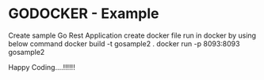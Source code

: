 # GODOCKER - Example

Create sample Go Rest Application
create docker file
run in docker by using below command
docker build -t gosample2 .
docker run -p 8093:8093 gosample2

Happy Coding....!!!!!!
